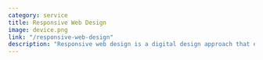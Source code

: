 ```yaml
---
category: service
title: Responsive Web Design
image: device.png
link: "/responsive-web-design"
description: "Responsive web design is a digital design approach that ensures a website's layout and content respond or adapt to the screen size and orientation of the device from which it is accessed. This design strategy enhances user experience by providing optimal readability and navigation with minimal resizing, panning, and scrolling, regardless of whether a user is accessing the site from a desktop, tablet, or smartphone."
---
```

